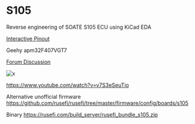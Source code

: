 # S105

Reverse engineering of SOATE S105 ECU using KiCad EDA

[Interactive Pinout](https://rusefi.com/docs/pinouts/s105/)

Geehy apm32F407VGT7

[Forum Discussion](https://rusefi.com/forum/viewtopic.php?f=4&t=2496)

![x](S105-ECU.jpg)


https://www.youtube.com/watch?v=v7S3eSeuTio


Alternative unofficial firmware https://github.com/rusefi/rusefi/tree/master/firmware/config/boards/s105

Binary https://rusefi.com/build_server/rusefi_bundle_s105.zip
